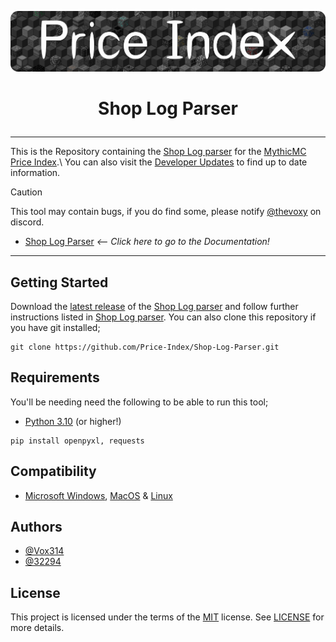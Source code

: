 <a href="https://xnserver.xyz"><img src="docs/priceindex.png" alt="drawing"/></a> 

# <p align="center"> Shop Log Parser </p>

---

This is the Repository containing the [Shop Log parser](/docs/SHOPLOGPARSER.md) for the [MythicMC Price Index](https://xnserver.xyz).\ 
You can also visit the [Developer Updates](https://github.com/Price-Index/.github/blob/main/profile/UPDATES.md) to find up to date information.

> [!CAUTION]
> This tool may contain bugs, if you do find some, please notify [@thevoxy](https://discordapp.com/users/967391331553013811) on discord.

- [Shop Log Parser](/docs/SHOPLOGPARSER.md) _<-- Click here to go to the Documentation!_

--- 

## Getting Started

Download the [latest release](https://github.com/Price-Index/Shop-Log-Parser/releases) of the [Shop Log parser](/docs/SHOPLOGPARSER.md) and follow further instructions listed in [Shop Log parser](/docs/SHOPLOGPARSER.md).
You can also clone this repository if you have git installed;
```
git clone https://github.com/Price-Index/Shop-Log-Parser.git
```

## Requirements

You'll be needing need the following to be able to run this tool;

- [Python 3.10](https://www.python.org/downloads/release/python-3100/) (or higher!)

```
pip install openpyxl, requests
```

## Compatibility
- [Microsoft Windows](https://www.microsoft.com/en-us/software-download/), [MacOS](https://www.apple.com/macos) & [Linux](https://www.linux.org/pages/download/)

## Authors

- [@Vox314](https://www.github.com/Vox314)
- [@32294](https://www.github.com/32294)

## License
This project is licensed under the terms of the [MIT](https://choosealicense.com/licenses/mit/) license.
See [LICENSE](/LICENSE) for more details.
